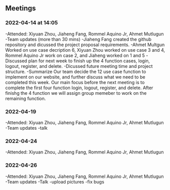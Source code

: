## Meetings

### 2022-04-14 at 14:05
-Attended: Xiyuan Zhou, Jiaheng Fang, Rommel Aquino Jr, Ahmet Mutlugun 
-Team updates (more than 30 mins)
  -Jiaheng Fang created the github repository and dicussed the project proposal requirements.
  -Ahmet Multgun Worked on use case decription 6, Xiyuan Zhou worked on use case 3 and 4, Rommel Aquino Jr work on case 2, and Jiaheng worked on 1 and 5
  -Discussed plan for next week to finish up the 4 function cases, login, logout, register, and delete.
  -Dicussed future meeting time and project structure.
-Summarize
  Our team decide the 12 use case function to implement on our website, and further discuss what we need to be completed this week. Our main focus before the next meeting is to complete the first four function login, logout, register, and delete. After finishg the 4 function we will assign group memeber to work on the remaining function. 

### 2022-04-19
-Attended: Xiyuan Zhou, Jiaheng Fang, Rommel Aquino Jr, Ahmet Mutlugun
-Team updates
  -talk

### 2022-04-24
-Attended: Xiyuan Zhou, Jiaheng Fang, Rommel Aquino Jr, Ahmet Mutlugun


### 2022-04-26
-Attended: Xiyuan Zhou, Jiaheng Fang, Rommel Aquino Jr, Ahmet Mutlugun
-Team updates
  -Talk
  -upload pictures
  -fix bugs